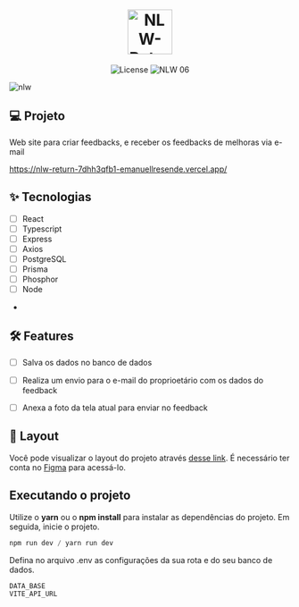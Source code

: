 <h1 align="center">
  <img alt="NLW-Return" height="80" title="Plant Manager" src=".github/logo.png" />
</h1>

<p align="center">
  <img alt="License" src="https://img.shields.io/static/v1?label=license&message=MIT&color=E51C44&labelColor=0A1033">

 <img src="https://img.shields.io/static/v1?label=NLW&message=06&color=E51C44&labelColor=0A1033" alt="NLW 06" />
</p>


![nlw](https://user-images.githubusercontent.com/46730164/169169066-3f44b07f-3943-4fb1-95a7-9b45ce3187ed.png)


## 💻 Projeto
Web site para criar feedbacks, e receber os feedbacks de melhoras via e-mail

https://nlw-return-7dhh3qfb1-emanuellresende.vercel.app/

## ✨ Tecnologias

-   [ ] React
-   [ ] Typescript
-   [ ] Express
-   [ ] Axios
-   [ ] PostgreSQL
-   [ ] Prisma
-   [ ] Phosphor
-   [ ] Node
-


## :hammer_and_wrench: Features 

-   [ ] Salva os dados no banco de dados
-   [ ] Realiza um envio para o e-mail do proprioetário com os dados do feedback
-   [ ] Anexa a foto da tela atual para enviar no feedback


## 🔖 Layout

Você pode visualizar o layout do projeto através [desse link](https://www.figma.com/community/file/1102912516166573468). É necessário ter conta no [Figma](http://figma.com/) para acessá-lo.


## Executando o projeto

Utilize o **yarn** ou o **npm install** para instalar as dependências do projeto.
Em seguida, inicie o projeto.

```cl
npm run dev / yarn run dev
```

Defina no arquivo .env as configurações da sua rota e do seu banco de dados.
 
 ```cl
DATA_BASE
VITE_API_URL





